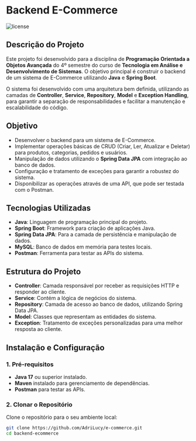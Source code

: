 # Backend E-Commerce

![license](https://img.shields.io/badge/license-MIT-blue.svg)

## Descrição do Projeto

Este projeto foi desenvolvido para a disciplina de **Programação Orientada a Objetos Avançada** do 4º semestre do curso de **Tecnologia em Análise e Desenvolvimento de Sistemas**. O objetivo principal é construir o backend de um sistema de E-Commerce utilizando **Java** e **Spring Boot**.

O sistema foi desenvolvido com uma arquitetura bem definida, utilizando as camadas de **Controller**, **Service**, **Repository**, **Model** e **Exception Handling**, para garantir a separação de responsabilidades e facilitar a manutenção e escalabilidade do código.

## Objetivo

- Desenvolver o backend para um sistema de E-Commerce.
- Implementar operações básicas de CRUD (Criar, Ler, Atualizar e Deletar) para produtos, categorias, pedidos e usuários.
- Manipulação de dados utilizando o **Spring Data JPA** com integração ao banco de dados.
- Configuração e tratamento de exceções para garantir a robustez do sistema.
- Disponibilizar as operações através de uma API, que pode ser testada com o Postman.

## Tecnologias Utilizadas

- **Java**: Linguagem de programação principal do projeto.
- **Spring Boot**: Framework para criação de aplicações Java.
- **Spring Data JPA**: Para a camada de persistência e manipulação de dados.
- **MySQL**: Banco de dados em memória para testes locais.
- **Postman**: Ferramenta para testar as APIs do sistema.

## Estrutura do Projeto

- **Controller**: Camada responsável por receber as requisições HTTP e responder ao cliente.
- **Service**: Contém a lógica de negócios do sistema.
- **Repository**: Camada de acesso ao banco de dados, utilizando Spring Data JPA.
- **Model**: Classes que representam as entidades do sistema.
- **Exception**: Tratamento de exceções personalizadas para uma melhor resposta ao cliente.

## Instalação e Configuração

### 1. Pré-requisitos

- **Java 17** ou superior instalado.
- **Maven** instalado para gerenciamento de dependências.
- **Postman** para testar as APIs.

### 2. Clonar o Repositório

Clone o repositório para o seu ambiente local:

```bash
git clone https://github.com/AdriLucy/e-commerce.git
cd backend-ecommerce

